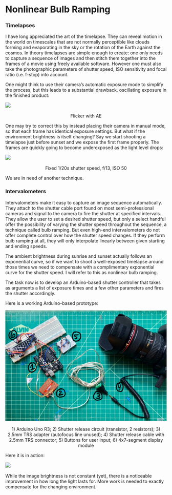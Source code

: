 # Nonlinear Bulb Ramping

### Timelapses
I have long appreciated the art of the timelapse. They can reveal motion in the world on timescales that are not normally perceptible like clouds forming and evaporating in the sky or the rotation of the Earth against the cosmos. In theory timelapses are simple enough to create: one only needs to capture a sequence of images and then stitch them together into the frames of a movie using freely available software. However one must also take the photographic parameters of shutter speed, ISO sensitivity and focal ratio (i.e. f-stop) into account.

One might think to use their camera’s automatic exposure mode to simplify the process, but this leads to a substantial drawback, oscillating exposure in the finished product:

<p align="left">
  <img src="/img/flicker.gif">
</p>
<p align="center">
   Flicker with AE
</p>

One may try to correct this by instead placing their camera in manual mode, so that each frame has identical exposure settings. But what if the environment brightness is itself changing? Say we start shooting a timelapse just before sunset and we expose the first frame properly. The frames are quickly going to become underexposed as the light level drops: 

<p align="left">
  <img src="/img/drastic.gif">
</p>
<p align="center">
   Fixed 1/20s shutter speed, f/13, ISO 50
</p>

We are in need of another technique.

### Intervalometers
Intervalometers make it easy to capture an image sequence automatically. They attach to the shutter cable port found on most semi-professional cameras and signal to the camera to fire the shutter at specified intervals. They allow the user to set a desired shutter speed, but only a select handful offer the possibility of varying the shutter speed throughout the sequence, a technique called bulb ramping. But even high-end intervalometers do not offer complete control over how the shutter speed changes. If they perform bulb ramping at all, they will only interpolate linearly between given starting and ending speeds.

The ambient brightness during sunrise and sunset actually follows an exponential curve, so if we want to shoot a well-exposed timelapse around those times we need to compensate with a complimentary exponential curve for the shutter speed. I will refer to this as nonlinear bulb ramping.

<!--
An intervalometer is a remote control for a camera. It is a small computer that repeatedly tells the camera to open the shutter and how long to keep it open. An intervalometer is an essential tool for creating timelapses. Most intervalometers will allow the user to select any shutter speed and any interval within the model's particular limitations, but few will vary the shutter speed with each frame, a technique called bulb ramping. Bulb ramping is useful when the amount of ambient light is changing, such as sunrise or sunset.

Shooting a timelapse at sunset in manual mode without bulb ramping: if the first few frames are well-exposed, subsequent frames quickly become underexposed.



Most DSLR or mirrorless cameras have an aperture-priority (Av) mode that can cope with this large change in brightness by  varying the shutter speed, but the brightness recorded in the camera will appear to oscillate rather than changing smoothly as one would expect from a sunrise or sunset. This flicker effect is jarring and not realistic:

### Advanced off-the-shelf control
High-end intervalometers usually can perform bulb ramping, but they will generally use a linear ramp, where the incremental change in exposure time is constant. A linear ramp can't keep up with the rate at which the ambient light changes during sunrise or sunset, which makes the final image brightness do this:

<p align="center">
  <img src="/img/plot1.png">
</p>

I tested a high-end intervalometer, a MIOPS Mobile Remote, and while it eliminated the flicker, it had the predicted bump. This test is described in [this Mathematica notebook](https://github.com/brayvid/Timelapses/blob/master/linear_problem.nb) [[PDF](https://github.com/brayvid/Timelapses/blob/master/linear_problem.pdf)].

<p align="left">
  <img src="/img/linear.gif">
</>
<p align="center">
   Observed bump with a linear ramp
</p>

### Custom control
I assumed that the ambient brightness after sunset follows an exponential curve consistent with astronomical data:
```
BrightnessWithAngle[θ_,min_,max_,rate_]:=(max-min)Exp[-rate θ]+min
```
Based on this assumption, I wrote code in [this Mathematica notebook](https://github.com/brayvid/Timelapses/blob/master/better_ramp.nb) [[PDF](https://github.com/brayvid/Timelapses/blob/master/better_ramp.pdf)] that computes the sequence of exposure times required for the final timelapse to have constant brightness. 

Here is an example scene brightness curve for sunset:

<p align="center">
  <img src="/img/plot2.png">
</p>

Here is a ramp function designed to compensate for the above decay. The parameters used here are: 900 frames, hours elapsed = 4, iso 160, aperture diameter = 10mm. One graph is plotted with time, and one with frame number.

<p align="center">
  <img src="/img/plot3.png">
</p>


<p align="center">
  <img src="/img/plot4.png">
</p> -->

The task now is to develop an Arduino-based shutter controller that takes as arguments a list of exposure times and a few other parameters and fires the shutter accordingly.

Here is a working Arduino-based prototype:

<p align="center">
  <img src="/img/prototype.jpg">
</p>
<p align="center">
1) Arduino Uno R3; 2) Shutter release circuit (transistor, 2 resistors); 3) 2.5mm TRS adapter (autofocus line unused); 4) Shutter release cable with 2.5mm TRS connector; 5) Buttons for user input; 6) 4x7-segment display module
</p>

Here it is in action:

<p align="left">
  <img src="/img/prototype.gif">
</p>

While the image brightness is not constant (yet), there is a noticeable improvement in how long the light lasts for. More work is needed to exactly compensate for the changing environment.







